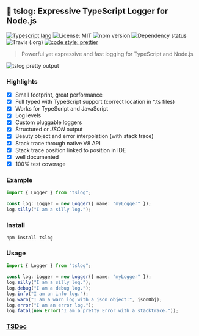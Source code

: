 ## 📝 tslog: Expressive TypeScript Logger for Node.js


[![Typescript lang](https://img.shields.io/badge/Language-Typescript-Blue.svg?style=flat-square)](https://www.typescriptlang.org)
![License: MIT](https://img.shields.io/npm/l/tslog?logo=tslog&style=flat-square)
![npm version](https://img.shields.io/npm/v/tslog?color=76c800&logoColor=76c800&style=flat-square)
![Dependency status](https://img.shields.io/david/fullstack-build/tslog?style=flat-square)
![Travis (.org)](https://img.shields.io/travis/fullstack-build/tslog?style=flat-square)
[![code style: prettier](https://img.shields.io/badge/code_style-prettier-ff69b4.svg?style=flat-square)](https://github.com/prettier/prettier)

> Powerful yet expressive and fast logging for TypeScript and Node.js 

![tslog pretty output](https://raw.githubusercontent.com/fullstack-build/tslog/master/docs/assets/tslog_pretty_output.png "tslog pretty output")

### Highlights
- [x] Small footprint, great performance
- [x] Full typed with TypeScript support (correct location in *.ts files)
- [x] Works for TypeScript and JavaScript
- [x] Log levels
- [x] Custom pluggable loggers
- [x] Structured or _JSON_ output
- [x] Beauty object and error interpolation (with stack trace)
- [x] Stack trace through native V8 API
- [x] Stack trace position linked to position in IDE
- [x] well documented
- [x] 100% test coverage

### Example
```typescript
import { Logger } from "tslog";

const log: Logger = new Logger({ name: "myLogger" });
log.silly("I am a silly log.");
```

### Install 
```
npm install tslog
```

### Usage

```typescript
import { Logger } from "tslog";

const log: Logger = new Logger({ name: "myLogger" });
log.silly("I am a silly log.");
log.debug("I am a debug log.");
log.info("I am an info log.");
log.warn("I am a warn log with a json object:", jsonObj);
log.error("I am an error log.");
log.fatal(new Error("I am a pretty Error with a stacktrace."));
```
### [TSDoc](https://fullstack-build.github.io/tslog/tsdoc/)
